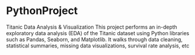 # PythonProject
 Titanic Data Analysis &amp; Visualization This project performs an in-depth exploratory data analysis (EDA) of the Titanic dataset using Python libraries such as Pandas, Seaborn, and Matplotlib. It walks through data cleaning, statistical summaries, missing data visualizations, survival rate analysis, etc
